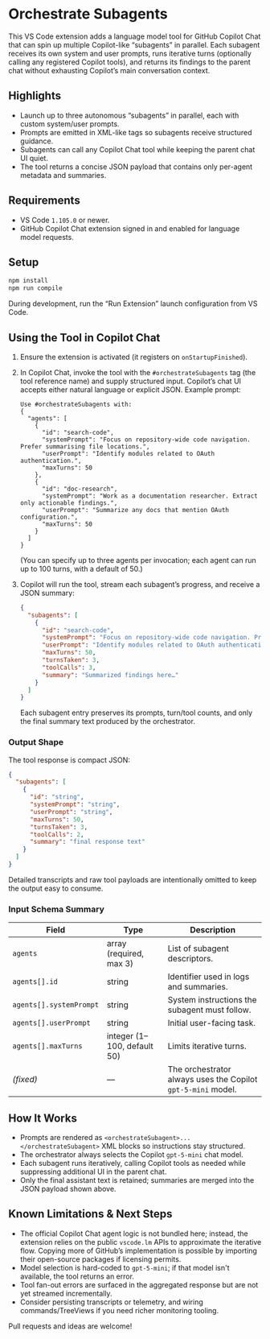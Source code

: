 # Orchestrate Subagents

This VS Code extension adds a language model tool for GitHub Copilot Chat that can spin up multiple Copilot-like “subagents” in parallel. Each subagent receives its own system and user prompts, runs iterative turns (optionally calling any registered Copilot tools), and returns its findings to the parent chat without exhausting Copilot’s main conversation context.

## Highlights

- Launch up to three autonomous “subagents” in parallel, each with custom system/user prompts.
- Prompts are emitted in XML-like tags so subagents receive structured guidance.
- Subagents can call any Copilot Chat tool while keeping the parent chat UI quiet.
- The tool returns a concise JSON payload that contains only per-agent metadata and summaries.

## Requirements

- VS Code `1.105.0` or newer.
- GitHub Copilot Chat extension signed in and enabled for language model requests.

## Setup

```bash
npm install
npm run compile
```

During development, run the “Run Extension” launch configuration from VS Code.

## Using the Tool in Copilot Chat

1. Ensure the extension is activated (it registers on `onStartupFinished`).
2. In Copilot Chat, invoke the tool with the `#orchestrateSubagents` tag (the tool reference name) and supply structured input. Copilot’s chat UI accepts either natural language or explicit JSON. Example prompt:

   ```
   Use #orchestrateSubagents with:
   {
     "agents": [
       {
         "id": "search-code",
         "systemPrompt": "Focus on repository-wide code navigation. Prefer summarising file locations.",
         "userPrompt": "Identify modules related to OAuth authentication.",
         "maxTurns": 50
       },
       {
         "id": "doc-research",
         "systemPrompt": "Work as a documentation researcher. Extract only actionable findings.",
         "userPrompt": "Summarize any docs that mention OAuth configuration.",
         "maxTurns": 50
       }
     ]
   }
   ```

   (You can specify up to three agents per invocation; each agent can run up to 100 turns, with a default of 50.)

3. Copilot will run the tool, stream each subagent’s progress, and receive a JSON summary:

   ```json
   {
     "subagents": [
       {
         "id": "search-code",
         "systemPrompt": "Focus on repository-wide code navigation. Prefer summarising file locations.",
         "userPrompt": "Identify modules related to OAuth authentication.",
         "maxTurns": 50,
         "turnsTaken": 3,
         "toolCalls": 3,
         "summary": "Summarized findings here…"
       }
     ]
   }
   ```

   Each subagent entry preserves its prompts, turn/tool counts, and only the final summary text produced by the orchestrator.

### Output Shape

The tool response is compact JSON:

```json
{
  "subagents": [
    {
      "id": "string",
      "systemPrompt": "string",
      "userPrompt": "string",
      "maxTurns": 50,
      "turnsTaken": 3,
      "toolCalls": 2,
      "summary": "final response text"
    }
  ]
}
```

Detailed transcripts and raw tool payloads are intentionally omitted to keep the output easy to consume.

### Input Schema Summary

| Field | Type | Description |
| --- | --- | --- |
| `agents` | array (required, max 3) | List of subagent descriptors. |
| `agents[].id` | string | Identifier used in logs and summaries. |
| `agents[].systemPrompt` | string | System instructions the subagent must follow. |
| `agents[].userPrompt` | string | Initial user-facing task. |
| `agents[].maxTurns` | integer (1–100, default 50) | Limits iterative turns. |
| *(fixed)* | — | The orchestrator always uses the Copilot `gpt-5-mini` model. |

## How It Works

- Prompts are rendered as `<orchestrateSubagent>...</orchestrateSubagent>` XML blocks so instructions stay structured.
- The orchestrator always selects the Copilot `gpt-5-mini` chat model.
- Each subagent runs iteratively, calling Copilot tools as needed while suppressing additional UI in the parent chat.
- Only the final assistant text is retained; summaries are merged into the JSON payload shown above.

## Known Limitations & Next Steps

- The official Copilot Chat agent logic is not bundled here; instead, the extension relies on the public `vscode.lm` APIs to approximate the iterative flow. Copying more of GitHub’s implementation is possible by importing their open-source packages if licensing permits.
- Model selection is hard-coded to `gpt-5-mini`; if that model isn't available, the tool returns an error.
- Tool fan-out errors are surfaced in the aggregated response but are not yet streamed incrementally.
- Consider persisting transcripts or telemetry, and wiring commands/TreeViews if you need richer monitoring tooling.

Pull requests and ideas are welcome!
